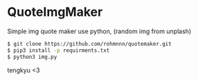 # QuoteImgMaker

Simple img quote maker use python, (random img from unplash)
```sh
$ git clone https://github.com/rohmnnn/quotemaker.git
$ pip3 install -p requirments.txt
$ python3 img.py
```

tengkyu <3
